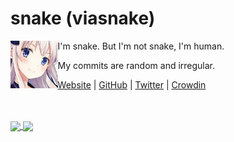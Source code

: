 # snake (viasnake)

<img align="left" src="https://raw.githubusercontent.com/ViaSnake/viasnake/master/img/snakechan.jpg" width="15%">

I'm snake. But I'm not snake, I'm human.

My commits are random and irregular.

[Website](https://viasnake.com) | [GitHub](https://github.com/viasnake) | [Twitter](https://twitter.com/viasnake) | [Crowdin](https://crowdin.com/profile/viasnake)

<br clear="all">

<br>
<a href="https://github.com/viasnake">
  <img align="center" src="https://github-readme-stats.vercel.app/api?username=viasnake&count_private=true&show_icons=true&theme=vue-dark" />
</a>
<a href="https://github.com/viasnake">
  <img align="center" src="https://github-readme-stats.vercel.app/api/top-langs/?username=viasnake&layout=compact&theme=vue-dark" />
</a>
